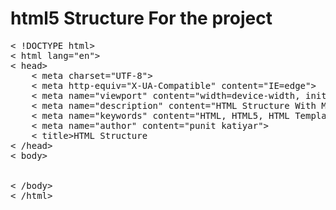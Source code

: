 # html5 Structure For the project

<pre>
< !DOCTYPE html>
< html lang="en">
< head>
    < meta charset="UTF-8">
    < meta http-equiv="X-UA-Compatible" content="IE=edge">
    < meta name="viewport" content="width=device-width, initial-scale=1.0">
    < meta name="description" content="HTML Structure With Meta Tag">
    < meta name="keywords" content="HTML, HTML5, HTML Template">
    < meta name="author" content="punit katiyar">
    < title>HTML Structure</title>
< /head>
< body>
 
    
< /body>
< /html>   
</pre>
